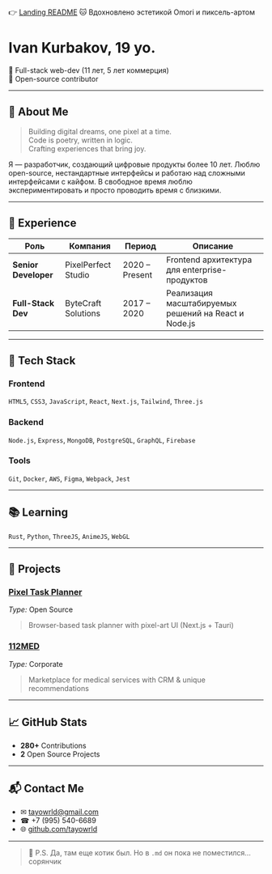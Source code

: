 👉 [Landing README](https://readme-landing.vercel.app/?url=github.com/username/repo)
🐱 Вдохновлено эстетикой Omori и пиксель-артом  

# Ivan Kurbakov, 19 yo.

🎨 Full-stack web-dev (11 лет, 5 лет коммерция)  
🧪 Open-source contributor  

---

## 👤 About Me

> Building digital dreams, one pixel at a time.  
> Code is poetry, written in logic.  
> Crafting experiences that bring joy.

Я — разработчик, создающий цифровые продукты более 10 лет. Люблю open-source, нестандартные интерфейсы и работаю над сложными интерфейсами с кайфом. В свободное время люблю экспериментировать и просто проводить время с близкими.

---

## 💼 Experience

| Роль                 | Компания              | Период         | Описание |
|----------------------|------------------------|----------------|----------|
| **Senior Developer** | PixelPerfect Studio    | 2020 – Present | Frontend архитектура для enterprise-продуктов |
| **Full-Stack Dev**   | ByteCraft Solutions    | 2017 – 2020    | Реализация масштабируемых решений на React и Node.js |

---

## 🧠 Tech Stack

### Frontend
`HTML5`, `CSS3`, `JavaScript`, `React`, `Next.js`, `Tailwind`, `Three.js`

### Backend
`Node.js`, `Express`, `MongoDB`, `PostgreSQL`, `GraphQL`, `Firebase`

### Tools
`Git`, `Docker`, `AWS`, `Figma`, `Webpack`, `Jest`

---

## 📚 Learning

`Rust`, `Python`, `ThreeJS`, `AnimeJS`, `WebGL`

---

## 🚀 Projects

### [Pixel Task Planner](https://task-cup-float.vercel.app)
*Type:* Open Source  
> Browser-based task planner with pixel-art UI (Next.js + Tauri)

### [112MED](https://112med.com)
*Type:* Corporate  
> Marketplace for medical services with CRM & unique recommendations

---

## 📈 GitHub Stats

- **280+** Contributions  
- **2** Open Source Projects

---

## 📬 Contact Me

- ✉ tayowrld@gmail.com  
- ☎ +7 (995) 540-6689  
- 🌐 [github.com/tayowrld](https://github.com/tayowrld)

---

> 🐾 P.S. Да, там еще котик был. Но в `.md` он пока не поместился...
> сорянчик
